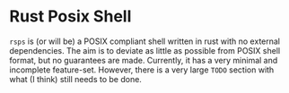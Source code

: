 # Rust Posix Shell
`rsps` is (or will be) a POSIX compliant shell written in rust with no external dependencies. The aim is to deviate as little as possible from POSIX shell format, but no guarantees are made. Currently, it has a very minimal and incomplete feature-set. However, there is a very large `TODO` section with what (I think) still needs to be done.
